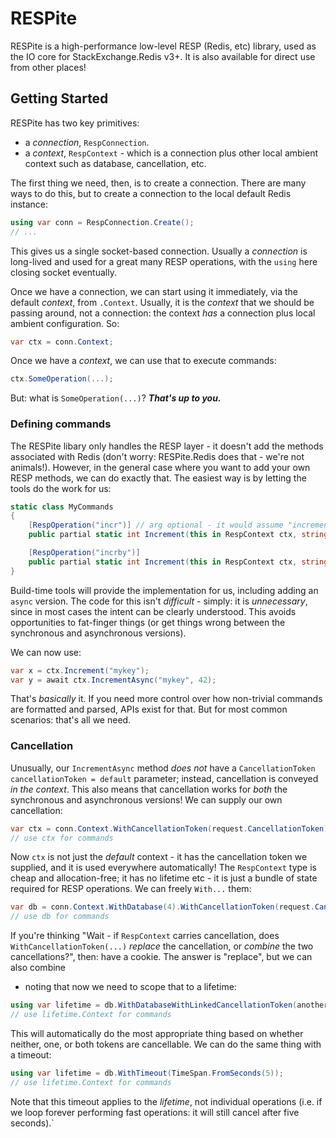 ﻿# RESPite

RESPite is a high-performance low-level RESP (Redis, etc) library, used as the IO core for
StackExchange.Redis v3+. It is also available for direct use from other places!

## Getting Started

RESPite has two key primitives:

- a *connection*, `RespConnection`.
- a *context*, `RespContext` - which is a connection plus other local ambient context such as database, cancellation, etc. 

The first thing we need, then, is to create a connection. There are many ways to do this, but to
create a connection to the local default Redis instance:

``` c#
using var conn = RespConnection.Create();
// ...
```

This gives us a single socket-based connection. Usually a *connection* is long-lived and used for
a great many RESP operations, with the `using` here  closing socket eventually.

Once we have a connection, we can start using it immediately, via the default *context*, from
`.Context`. Usually, it is the *context* that we should be passing around, not a connection:
the context *has* a connection plus local ambient configuration. So:

``` c#
var ctx = conn.Context;
```

Once we have a *context*, we can use that to execute commands:

``` c#
ctx.SomeOperation(...);
```

But: what is `SomeOperation(...)`? ***That's up to you.***

### Defining commands

The RESPite libary only handles the RESP  layer - it doesn't add the methods associated with Redis
(don't worry: RESPite.Redis does that - we're not animals!). However, in the general case where you
want to add your own RESP methods, we can do exactly that. The easiest way is by letting the tools do
the work for us:

``` c#
static class MyCommands
{
    [RespOperation("incr")] // arg optional - it would assume "increment" if omitted
    public partial static int Increment(this in RespContext ctx, string key);

    [RespOperation("incrby")]
    public partial static int Increment(this in RespContext ctx, string key, int value);
}
```

Build-time tools will provide the implementation for us, including adding an `async` version. The code
for this isn't *difficult* - simply: it is *unnecessary*, since in most cases the intent can be clearly
understood. This avoids opportunities to fat-finger things (or get things wrong between the synchronous
and asynchronous versions).

We can now use:

``` c#
var x = ctx.Increment("mykey");
var y = await ctx.IncrementAsync("mykey", 42);
```

That's *basically* it. If you need more control over how non-trivial commands are formatted and parsed,
APIs exist for that. But for most common scenarios: that's all we need.

### Cancellation

Unusually, our `IncrementAsync` method *does not* have a `CancellationToken cancellationToken = default`
parameter; instead, cancellation is conveyed *in the context*. This also means that cancellation works
for *both* the synchronous and asynchronous versions! We can supply our own cancellation:

``` c#
var ctx = conn.Context.WithCancellationToken(request.CancellationToken);
// use ctx for commands
```

Now `ctx` is not just the *default* context - it has the cancellation token we supplied, and it is used
everywhere automatically! The `RespContext` type is cheap and allocation-free; it has no lifetime etc - it
is just a bundle of state required for RESP operations. We can freely `With...` them:

``` c#
var db = conn.Context.WithDatabase(4).WithCancellationToken(request.CancellationToken);
// use db for commands
```

If you're thinking "Wait - if `RespContext` carries cancellation, does `WithCancellationToken(...)` *replace*
the cancellation, or *combine* the two cancellations?", then: have a cookie. The answer is "replace", but we can also combine
- noting that now we need to scope that to a lifetime:

``` c#
using var lifetime = db.WithDatabaseWithLinkedCancellationToken(anotherCancellationToken);
// use lifetime.Context for commands
```

This will automatically do the most appropriate thing based on whether neither, one, or both tokens
are cancellable. We can do the same thing with a timeout:

``` c#
using var lifetime = db.WithTimeout(TimeSpan.FromSeconds(5));
// use lifetime.Context for commands
```

Note that this timeout applies to the *lifetime*, not individual operations (i.e. if we loop forever
performing fast operations: it  will still cancel after five seconds).`

